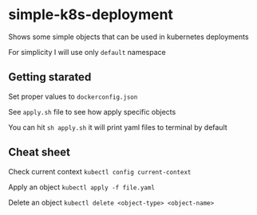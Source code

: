 # simple-k8s-deployment
Shows some simple objects that can be used in kubernetes deployments

For simplicity I will use only `default` namespace

## Getting starated

Set proper values to `dockerconfig.json`

See `apply.sh` file to see how apply specific objects

You can hit `sh apply.sh` it will print yaml files to terminal by default

## Cheat sheet

Check current context `kubectl config current-context`

Apply an object `kubectl apply -f file.yaml`

Delete an object `kubectl delete <object-type> <object-name>`
